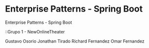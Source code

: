 # Enterprise Patterns - Spring Boot
Enterprise Patterns - Spring Boot

::Grupo 1 - NewOnlineTheater

Gustavo Osorio
Jonathan Tirado
Richard Fernandez
Omar Fernandez